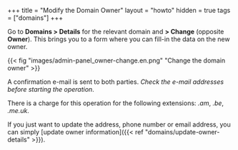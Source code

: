 +++
title = "Modify the Domain Owner"
layout = "howto"
hidden = true
tags = ["domains"]
+++

Go to **Domains > Details** for the relevant domain and **> Change** (opposite **Owner**). This brings you to a form where you can fill-in the data on the new owner.

{{< fig "images/admin-panel_owner-change.en.png" "Change the domain owner" >}}

A confirmation e-mail is sent to both parties. *Check the e-mail addresses before starting the operation*.

There is a charge for this operation for the following extensions: _.am_, _.be_, _.me.uk_.

If you just want to update the address, phone number or email address, you can simply [update owner information]({{< ref "domains/update-owner-details" >}}).
